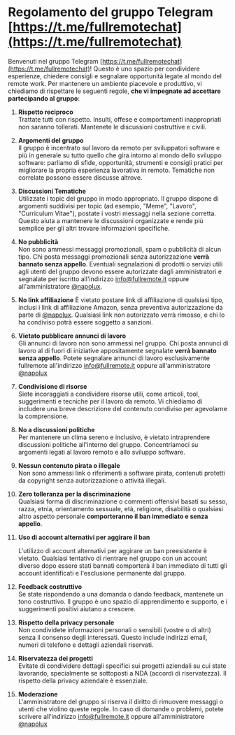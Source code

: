 # Regolamento del gruppo Telegram [https://t.me/fullremotechat](https://t.me/fullremotechat)

Benvenuti nel gruppo Telegram [https://t.me/fullremotechat](https://t.me/fullremotechat)! Questo è uno spazio per condividere esperienze, chiedere consigli e segnalare opportunità legate al mondo del remote work. Per mantenere un ambiente piacevole e produttivo, vi chiediamo di rispettare le seguenti regole, **che vi impegnate ad accettare partecipando al gruppo**:

1. **Rispetto reciproco**  
   Trattate tutti con rispetto. Insulti, offese e comportamenti inappropriati non saranno tollerati. Mantenete le discussioni costruttive e civili.

1. **Argomenti del gruppo**  
   Il gruppo è incentrato sul lavoro da remoto per sviluppatori software e più in generale su tutto quello che gira intorno al mondo dello sviluppo software: parliamo di sfide, opportunità, strumenti e consigli pratici per migliorare la propria esperienza lavorativa in remoto. Tematiche non correlate possono essere discusse altrove.

1. **Discussioni Tematiche**  
   Utilizzate i topic del gruppo in modo appropriato. Il gruppo dispone di argomenti suddivisi per topic (ad esempio, "Meme", "Lavoro", "Curriculum Vitae"), postate i vostri messaggi nella sezione corretta. Questo aiuta a mantenere le discussioni organizzate e rende più semplice per gli altri trovare informazioni specifiche.

1. **No pubblicità**  
   Non sono ammessi messaggi promozionali, spam o pubblicità di alcun tipo. Chi posta messaggi promozionali senza autorizzazione **verrà bannato senza appello**. Eventuali segnalazioni di prodotti o servizi utili agli utenti del gruppo devono essere autorizzate dagli amministratori e segnalate per iscritto all'indirizzo [info@fullremote.it](mailto:info@fullremote.it) oppure all'amministratore [@napolux](https://t.me/napolux).

1. **No link affiliazione**
   È vietato postare link di affiliazione di qualsiasi tipo, inclusi i link di affiliazione Amazon, senza preventiva autorizzazione da parte di [@napolux](https://t.me/napolux). Qualsiasi link non autorizzato verrà rimosso, e chi lo ha condiviso potrà essere soggetto a sanzioni.

1. **Vietato pubblicare annunci di lavoro**  
   Gli annunci di lavoro non sono ammessi nel gruppo. Chi posta annunci di lavoro al di fuori di iniziative appositamente segnalate **verrà bannato senza appello**. Potete segnalare annunci di lavoro esclusivamente fullremote all'indirizzo [info@fullremote.it](mailto:info@fullremote.it) oppure all'amministratore [@napolux](https://t.me/napolux)

1. **Condivisione di risorse**  
   Siete incoraggiati a condividere risorse utili, come articoli, tool, suggerimenti e tecniche per il lavoro da remoto. Vi chiediamo di includere una breve descrizione del contenuto condiviso per agevolarne la comprensione.

1. **No a discussioni politiche**  
   Per mantenere un clima sereno e inclusivo, è vietato intraprendere discussioni politiche all'interno del gruppo. Concentriamoci su argomenti legati al lavoro remoto e allo sviluppo software.

1. **Nessun contenuto pirata o illegale**  
   Non sono ammessi link o riferimenti a software pirata, contenuti protetti da copyright senza autorizzazione o attività illegali.

1. **Zero tolleranza per la discriminazione**  
   Qualsiasi forma di discriminazione o commenti offensivi basati su sesso, razza, etnia, orientamento sessuale, età, religione, disabilità o qualsiasi altro aspetto personale **comporteranno il ban immediato e senza appello**.

1. **Uso di account alternativi per aggirare il ban**

   L'utilizzo di account alternativi per aggirare un ban preesistente è vietato. Qualsiasi tentativo di rientrare nel gruppo con un account diverso dopo essere stati bannati comporterà il ban immediato di tutti gli account identificati e l'esclusione permanente dal gruppo.

1. **Feedback costruttivo**  
   Se state rispondendo a una domanda o dando feedback, mantenete un tono costruttivo. Il gruppo è uno spazio di apprendimento e supporto, e i suggerimenti positivi aiutano a crescere.

1. **Rispetto della privacy personale**  
   Non condividete informazioni personali o sensibili (vostre o di altri) senza il consenso degli interessati. Questo include indirizzi email, numeri di telefono e dettagli aziendali riservati.

1. **Riservatezza dei progetti**  
   Evitate di condividere dettagli specifici sui progetti aziendali su cui state lavorando, specialmente se sottoposti a NDA (accordi di riservatezza). Il rispetto della privacy aziendale è essenziale.

1. **Moderazione**  
   L'amministratore del gruppo si riserva il diritto di rimuovere messaggi o utenti che violino queste regole. In caso di domande o problemi, potete scrivere all'indirizzo [info@fullremote.it](mailto:info@fullremote.it) oppure all'amministratore [@napolux](https://t.me/napolux)
